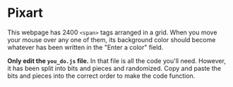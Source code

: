 # Pixart

This webpage has 2400 `<span>` tags arranged in a grid. When you move your mouse over any one of them, its background color should become whatever has been written in the "Enter a color" field.

**Only edit the `you_do.js` file.** In that file is all the code you'll need. However, it has been split into bits and pieces and randomized. Copy and paste the bits and pieces into the correct order to make the code function.
